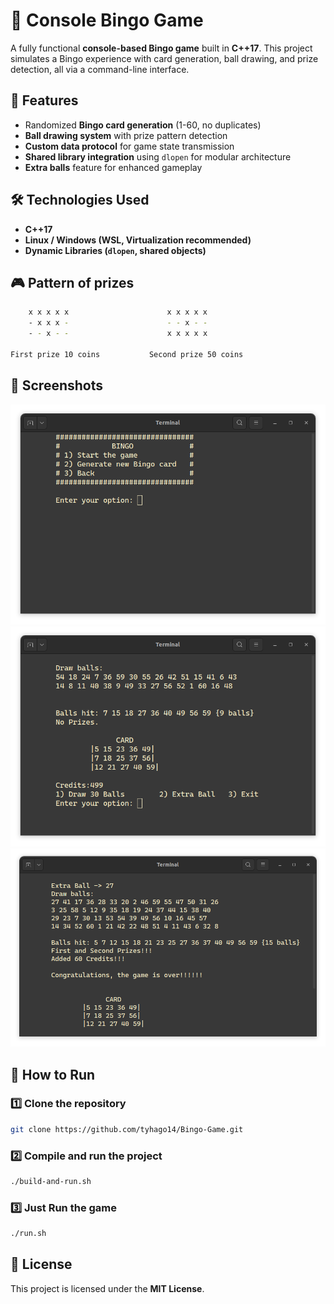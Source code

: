 # 🎱 Console Bingo Game  

A fully functional **console-based Bingo game** built in **C++17**. This project simulates a Bingo experience with card generation, ball drawing, and prize detection, all via a command-line interface.  

## 📌 Features  
- Randomized **Bingo card generation** (1-60, no duplicates)  
- **Ball drawing system** with prize pattern detection  
- **Custom data protocol** for game state transmission  
- **Shared library integration** using `dlopen` for modular architecture  
- **Extra balls** feature for enhanced gameplay  

## 🛠️ Technologies Used  
- **C++17**  
- **Linux / Windows (WSL, Virtualization recommended)**  
- **Dynamic Libraries (`dlopen`, shared objects)**  

## 🎮 Pattern of prizes
```sh
    x x x x x                      x x x x x
    - x x x -                      - - x - -
    - - x - -                      x x x x x

First prize 10 coins           Second prize 50 coins
```  
## 📸 Screenshots   

![Screenshot 1](preview/1.png)  
![Screenshot 2](preview/2.png)  
![Screenshot 3](preview/3.png)  

## 🚀 How to Run  

### 1️⃣ Clone the repository  
```sh
git clone https://github.com/tyhago14/Bingo-Game.git
```  

### 2️⃣ Compile and run the project  
```sh
./build-and-run.sh
```  

### 3️⃣ Just Run the game  
```sh
./run.sh
```  

## 📜 License  
This project is licensed under the **MIT License**.  
